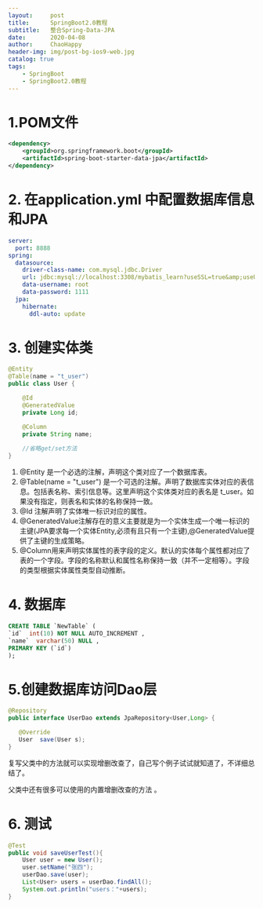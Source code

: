 ```yaml
---
layout:     post
title:      SpringBoot2.0教程
subtitle:   整合Spring-Data-JPA
date:       2020-04-08
author:     ChaoHappy
header-img: img/post-bg-ios9-web.jpg
catalog: true
tags:
    - SpringBoot
    - SpringBoot2.0教程
---
```


# 1.POM文件 

```xml
<dependency>
    <groupId>org.springframework.boot</groupId>
    <artifactId>spring-boot-starter-data-jpa</artifactId>
</dependency>
```

# 2. 在**application.yml** 中配置数据库信息和JPA



```yaml
server:
  port: 8888
spring:
  datasource:
    driver-class-name: com.mysql.jdbc.Driver
    url: jdbc:mysql://localhost:3308/mybatis_learn?useSSL=true&amp;useUnicode=true&amp;characterEncoding=UTF-8
    data-username: root
    data-password: 1111
  jpa:
    hibernate:
      ddl-auto: update

```

# 3. 创建实体类

```java
@Entity
@Table(name = "t_user")
public class User {

    @Id
    @GeneratedValue
    private Long id;

    @Column
    private String name;
    
    //省略get/set方法
}
```

1. @Entity 是一个必选的注解，声明这个类对应了一个数据库表。
2. @Table(name = "t_user") 是一个可选的注解。声明了数据库实体对应的表信息。包括表名称、索引信息等。这里声明这个实体类对应的表名是 t_user。如果没有指定，则表名和实体的名称保持一致。
3. @Id 注解声明了实体唯一标识对应的属性。
4. @GeneratedValue注解存在的意义主要就是为一个实体生成一个唯一标识的主键(JPA要求每一个实体Entity,必须有且只有一个主键),@GeneratedValue提供了主键的生成策略。
5. @Column用来声明实体属性的表字段的定义。默认的实体每个属性都对应了表的一个字段。字段的名称默认和属性名称保持一致（并不一定相等）。字段的类型根据实体属性类型自动推断。

# 4. 数据库

```sql
CREATE TABLE `NewTable` (
`id`  int(10) NOT NULL AUTO_INCREMENT ,
`name`  varchar(50) NULL ,
PRIMARY KEY (`id`)
);
```

# 5.创建数据库访问Dao层 

```java
@Repository
public interface UserDao extends JpaRepository<User,Long> {

   @Override
   User  save(User s);
}
```

复写父类中的方法就可以实现增删改查了，自己写个例子试试就知道了，不详细总结了。

父类中还有很多可以使用的内置增删改查的方法 。

# 6. 测试

```java
@Test
public void saveUserTest(){
    User user = new User();
    user.setName("张四");
    userDao.save(user);
    List<User> users = userDao.findAll();
    System.out.println("users："+users);
}
```

